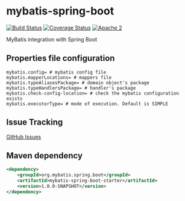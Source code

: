 # mybatis-spring-boot
[![Build Status](https://travis-ci.org/mybatis/mybatis-spring-boot.svg)](https://travis-ci.org/mybatis/mybatis-spring-boot)
[![Coverage Status](https://coveralls.io/repos/mybatis/mybatis-spring-boot/badge.svg?branch=master&service=github)](https://coveralls.io/github/mybatis/mybatis-spring-boot?branch=master)
[![Apache 2](http://img.shields.io/badge/license-Apache%202-red.svg)](http://www.apache.org/licenses/LICENSE-2.0)

MyBatis integration with Spring Boot

## Properties file configuration

```
mybatis.config= # mybatis config file
mybatis.mapperLocations= # mappers file
mybatis.typeAliasesPackage= # domain object's package 
mybatis.typeHandlersPackage= # handler's package
mybatis.check-config-location= # check the mybatis configuration exists
mybatis.executorType= # mode of execution. Default is SIMPLE
```

## Issue Tracking

[GitHub Issues](https://github.com/mybatis/mybatis-spring-boot/issues)

## Maven dependency

```xml
<dependency>
	<groupId>org.mybatis.spring.boot</groupId>
	<artifactId>mybatis-spring-boot-starter</artifactId>
	<version>1.0.0-SNAPSHOT</version>
</dependency>
```